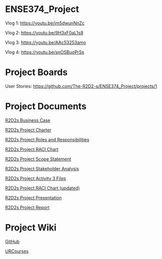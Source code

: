 # ENSE374_Project
Vlog 1: https://youtu.be/im5dwunNnZc

Vlog 2: https://youtu.be/9H3xF0aL1s8

Vlog 3: https://youtu.be/AAc53253amo

Vlog 4: https://youtu.be/snOSBuoPrSs

# Project Boards
User Stories: https://github.com/The-R2D2-s/ENSE374_Project/projects/1

# Project Documents
[R2D2s Business Case](https://github.com/The-R2D2-s/ENSE374_Project/blob/main/R2D2's%20Business%20Case.docx?raw=true)

[R2D2s Project Charter](https://github.com/The-R2D2-s/ENSE374_Project/blob/main/R2D2's%20Project%20Charter.docx?raw=true)

[R2D2s Project Roles and Responsibilities](https://github.com/The-R2D2-s/ENSE374_Project/blob/main/R2D2's%20Project%20Roles%20and%20Responsibilities.docx?raw=true)

[R2D2s Project RACI Chart](https://github.com/The-R2D2-s/ENSE374_Project/blob/main/R2D2's%20RACI%20Chart.docx?raw=true)

[R2D2s Project Scope Statement](https://github.com/The-R2D2-s/ENSE374_Project/blob/main/R2D2's%20Project%20Scope%20Statement.docx?raw=true)

[R2D2s Project Stakeholder Analysis](https://github.com/The-R2D2-s/ENSE374_Project/blob/main/R2D2's%20Stakeholder%20Analysis.docx?raw=true)

[R2D2s Project Activity 3 Files](https://github.com/The-R2D2-s/ENSE374_Project/raw/main/Activity%203%20Files.zip)

[R2D2s Project RACI Chart (updated)](https://github.com/The-R2D2-s/ENSE374_Project/raw/main/R2D2's%20RACI%20Chart%20(Updated).docx)

[R2D2s Project Presentation](https://github.com/The-R2D2-s/ENSE374_Project/blob/main/R2D2s%20presentation.pptx)

[R2D2s Project Report](https://github.com/The-R2D2-s/ENSE374_Project/blob/main/The%20R2d2s%20Project%20Report.pdf)

# Project Wiki

[GitHub](https://github.com/The-R2D2-s/ENSE374_Project.wiki.git)

[URCourses](https://urcourses.uregina.ca/mod/wiki/view.php?pageid=7867)
